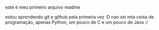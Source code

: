 este é meu primeiro arquivo readme

estou aprendendo git e github pela primeira vez :D
nao sei mta coisa de programação, apenas Python, um pouco de C e um pouco de Java :/
